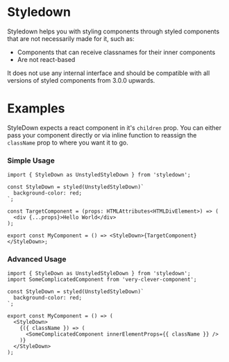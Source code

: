# Styledown

Styledown helps you with styling components through styled components that are not necessarily made for it, such as:

- Components that can receive classnames for their inner components
- Are not react-based

It does not use any internal interface and should be compatible with all versions of styled components from 3.0.0 upwards.

# Examples

StyleDown expects a react component in it's `children` prop. You can either pass your component directly or via inline function to reassign the `className` prop to where you want it to go.

### Simple Usage

```tsx
import { StyleDown as UnstyledStyleDown } from 'styledown';

const StyleDown = styled(UnstyledStyleDown)`
  background-color: red;
`;

const TargetComponent = (props: HTMLAttributes<HTMLDivElement>) => (
  <div {...props}>Hello World</div>
);

export const MyComponent = () => <StyleDown>{TargetComponent}</StyleDown>;
```

### Advanced Usage

```tsx
import { StyleDown as UnstyledStyleDown } from 'styledown';
import SomeComplicatedComponent from 'very-clever-component';

const StyleDown = styled(UnstyledStyleDown)`
  background-color: red;
`;

export const MyComponent = () => (
  <StyleDown>
    {({ className }) => (
      <SomeComplicatedComponent innerElementProps={{ className }} />
    )}
  </StyleDown>
);
```
